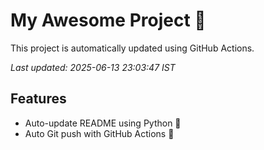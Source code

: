 # My Awesome Project 🚀

This project is automatically updated using GitHub Actions.

_Last updated: 2025-06-13 23:03:47 IST_

## Features
- Auto-update README using Python 🐍
- Auto Git push with GitHub Actions 🤖

